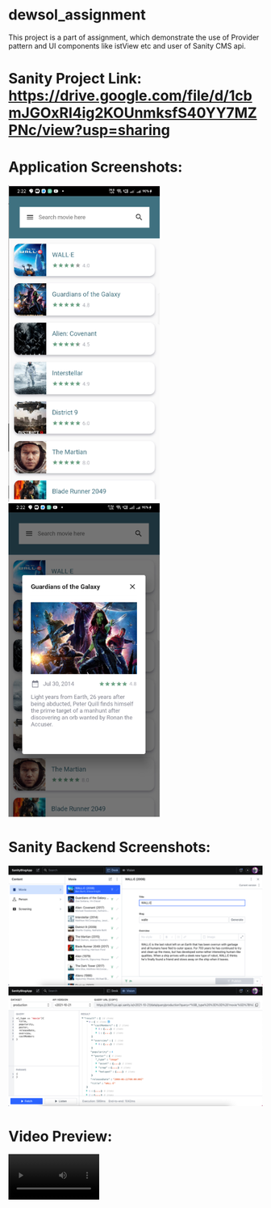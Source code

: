 # dewsol_assignment
This project is a part of assignment, which demonstrate the use of Provider pattern and UI components like istView etc and user of Sanity CMS api.

# Sanity Project Link: https://drive.google.com/file/d/1cbmJGOxRl4ig2KOUnmksfS40YY7MZPNc/view?usp=sharing

# Application Screenshots:

<img src="https://github.com/ervinod/dewsol_assignment/blob/master/screenshots/screenshot1.png" width="300"><img src="https://github.com/ervinod/dewsol_assignment/blob/master/screenshots/screenshot2.png" width="300">

# Sanity Backend Screenshots:

<img src="https://github.com/ervinod/dewsol_assignment/blob/master/screenshots/screenshot3.png"  width="600"/>
<img src="https://github.com/ervinod/dewsol_assignment/blob/master/screenshots/screenshot4.png"  width="600"/>

# Video Preview:

<video src='https://user-images.githubusercontent.com/25130073/158013458-9ce55f5f-ee69-4dd1-a81e-13e8d1b81282.mp4' width=180/>
